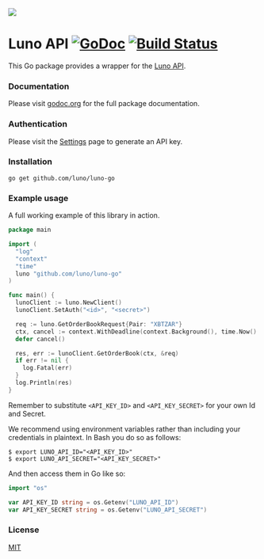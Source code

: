 <img src="https://d32exi8v9av3ux.cloudfront.net/static/images/luno-email-336.png">

# Luno API [![GoDoc](https://godoc.org/github.com/luno/luno-go?status.png)](https://godoc.org/github.com/luno/luno-go) [![Build Status](https://travis-ci.org/luno/luno-go.svg?branch=master)](https://travis-ci.org/luno/luno-go)

This Go package provides a wrapper for the [Luno API](https://www.luno.com/api).

### Documentation

Please visit [godoc.org](https://godoc.org/github.com/luno/luno-go) for the full
package documentation.

### Authentication

Please visit the [Settings](https://www.luno.com/wallet/settings/api_keys) page
to generate an API key.

### Installation

```
go get github.com/luno/luno-go
```

### Example usage

A full working example of this library in action.

```go
package main

import (
  "log"
  "context"
  "time"
  luno "github.com/luno/luno-go"
)

func main() {
  lunoClient := luno.NewClient()
  lunoClient.SetAuth("<id>", "<secret>")

  req := luno.GetOrderBookRequest{Pair: "XBTZAR"}
  ctx, cancel := context.WithDeadline(context.Background(), time.Now().Add(10 * time.Second))
  defer cancel()

  res, err := lunoClient.GetOrderBook(ctx, &req)
  if err != nil {
    log.Fatal(err)
  }
  log.Println(res)
}
```

Remember to substitute `<API_KEY_ID>` and `<API_KEY_SECRET>` for your own Id and Secret.

We recommend using environment variables rather than including your credentials in plaintext. In Bash you do so as follows:
```
$ export LUNO_API_ID="<API_KEY_ID>"
$ export LUNO_API_SECRET="<API_KEY_SECRET>"
```

And then access them in Go like so:

```go
import "os"

var API_KEY_ID string = os.Getenv("LUNO_API_ID")
var API_KEY_SECRET string = os.Getenv("LUNO_API_SECRET")
```

### License

[MIT](https://github.com/luno/luno-go/blob/master/LICENSE.md)
